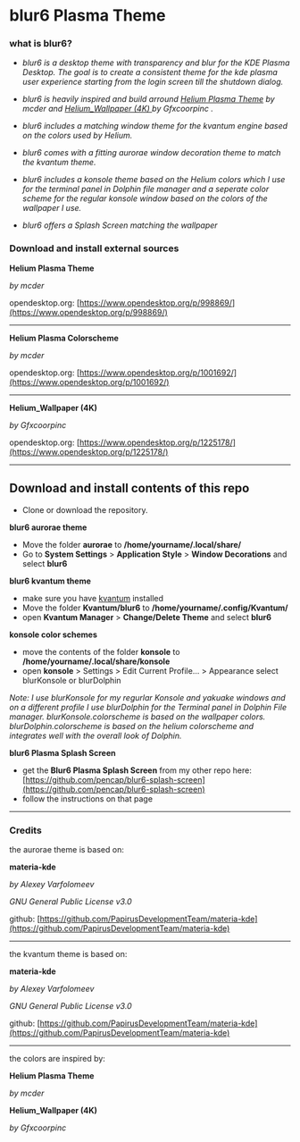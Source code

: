 blur6 Plasma Theme
=================

### what is blur6?
* *blur6 is a desktop theme with transparency and blur for the KDE Plasma Desktop. The goal is to create a  consistent theme for the kde plasma user experience starting from the login screen till the shutdown dialog.*

* *blur6 is heavily inspired and build arround [Helium Plasma Theme](https://www.opendesktop.org/p/998869/) by mcder and [Helium_Wallpaper (4K) ](https://www.opendesktop.org/p/1225178/) by Gfxcoorpinc .* 

* *blur6 includes a matching window theme for the kvantum engine based on the colors used by Helium.*

* *blur6 comes with a fitting aurorae window decoration theme to match the kvantum theme.* 

* *blur6 includes a konsole theme based on the Helium colors which I use for the terminal panel in Dolphin file manager and a seperate color scheme for the regular konsole window based on the colors of the wallpaper I use.*

* *blur6 offers a Splash Screen matching the wallpaper*


### Download and install external sources

**Helium Plasma Theme**

*by mcder*

opendesktop.org: [https://www.opendesktop.org/p/998869/](https://www.opendesktop.org/p/998869/)

 ___

**Helium Plasma Colorscheme**

*by mcder*

opendesktop.org: [https://www.opendesktop.org/p/1001692/](https://www.opendesktop.org/p/1001692/)
 ___

**Helium_Wallpaper (4K)**

*by Gfxcoorpinc*

opendesktop.org: [https://www.opendesktop.org/p/1225178/](https://www.opendesktop.org/p/1225178/)

 ___

## Download and install contents of this repo


* Clone or download the repository.

**blur6 aurorae theme**

* Move the folder **aurorae** to **/home/yourname/.local/share/**
* Go to **System Settings** > **Application Style** > **Window Decorations** and select **blur6**

**blur6 kvantum theme**

* make sure you have [kvantum](https://github.com/tsujan/Kvantum/tree/master/Kvantum) installed
* Move the folder **Kvantum/blur6** to **/home/yourname/.config/Kvantum/**
* open **Kvantum Manager** > **Change/Delete Theme** and select **blur6**

**konsole color schemes**

* move the contents of the folder **konsole** to **/home/yourname/.local/share/konsole**
* open **konsole** > Settings > Edit Current Profile... > Appearance select blurKonsole or blurDolphin

*Note: I use blurKonsole for my regurlar Konsole and yakuake windows and on a different profile I use blurDolphin for the Terminal panel in Dolphin File manager. 
blurKonsole.colorscheme is based on the wallpaper colors. blurDolphin.colorscheme is based on the helium colorscheme and integrates well with the overall look of Dolphin.*

**blur6 Plasma Splash Screen**

* get the **Blur6 Plasma Splash Screen** from my other repo here: [https://github.com/pencap/blur6-splash-screen](https://github.com/pencap/blur6-splash-screen)
* follow the instructions on that page

 ___

### Credits

the aurorae theme is based on:

**materia-kde**

*by Alexey Varfolomeev*

*GNU General Public License v3.0*

github: [https://github.com/PapirusDevelopmentTeam/materia-kde](https://github.com/PapirusDevelopmentTeam/materia-kde)

 ___

the kvantum theme is based on:

**materia-kde**

*by Alexey Varfolomeev*

*GNU General Public License v3.0*

github: [https://github.com/PapirusDevelopmentTeam/materia-kde](https://github.com/PapirusDevelopmentTeam/materia-kde)

 ___

the colors are inspired by:

**Helium Plasma Theme**

*by mcder*

**Helium_Wallpaper (4K)**

*by Gfxcoorpinc*











